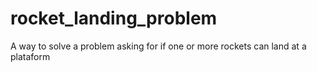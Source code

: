 # rocket_landing_problem
A way to solve a problem asking for if one or more rockets can land at a plataform
